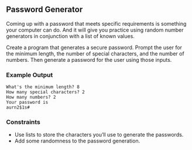 ## Password Generator

Coming up with a password that meets specific requirements is something your computer can do. And it will give you practice using random number generators in conjunction with a list of known values.

Create a program that generates a secure password. Prompt the user for the minimum length, the number of special characters, and the number of numbers. Then generate a password for the user using those inputs.

### Example Output

```
What's the minimum length? 8
How many special characters? 2
How many numbers? 2
Your password is
aurn2$1s#
```

### Constraints

* Use lists to store the characters you’ll use to generate the passwords.
* Add some randomness to the password generation.
